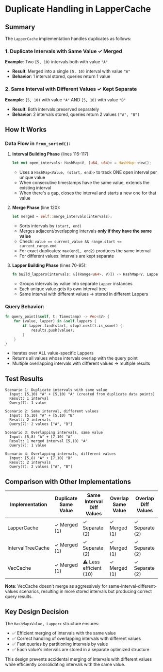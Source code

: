 # Duplicate Handling in LapperCache

## Summary

The `LapperCache` implementation handles duplicates as follows:

### 1. Duplicate Intervals with Same Value ✓ Merged
**Example**: Two `[5, 10)` intervals both with value `"A"`
- **Result**: Merged into a single `[5, 10)` interval with value `"A"`
- **Behavior**: 1 interval stored, queries return 1 value

### 2. Same Interval with Different Values ✓ Kept Separate
**Example**: `[5, 10)` with value `"A"` AND `[5, 10)` with value `"B"`
- **Result**: Both intervals preserved separately
- **Behavior**: 2 intervals stored, queries return 2 values `["A", "B"]`

## How It Works

### Data Flow in `from_sorted()`:

1. **Interval Building Phase** (lines 116-117):
   ```rust
   let mut open_intervals: HashMap<V, (u64, u64)> = HashMap::new();
   ```
   - Uses a `HashMap<Value, (start, end)>` to track ONE open interval per unique value
   - When consecutive timestamps have the same value, extends the existing interval
   - When there's a gap, closes the interval and starts a new one for that value

2. **Merge Phase** (line 120):
   ```rust
   let merged = Self::merge_intervals(intervals);
   ```
   - Sorts intervals by `(start, end)`
   - Merges adjacent/overlapping intervals **only if they have the same value**
   - Check: `value == current_value && range.start <= current_range.end`
   - For exact duplicates: `max(end1, end2)` produces the same interval
   - For different values: intervals are kept separate

3. **Lapper Building Phase** (lines 70-95):
   ```rust
   fn build_lappers(intervals: &[(Range<u64>, V)]) -> HashMap<V, Lapper<usize, usize>>
   ```
   - Groups intervals by value into separate `Lapper` instances
   - Each unique value gets its own interval tree
   - Same interval with different values → stored in different Lappers

### Query Behavior:

```rust
fn query_point(&self, t: Timestamp) -> Vec<&V> {
    for (value, lapper) in &self.lappers {
        if lapper.find(start, stop).next().is_some() {
            results.push(value);
        }
    }
}
```

- Iterates over ALL value-specific Lappers
- Returns all values whose intervals overlap with the query point
- Multiple overlapping intervals with different values → multiple results

## Test Results

```
Scenario 1: Duplicate intervals with same value
  Input: [5,10) "A" + [5,10) "A" (created from duplicate data points)
  Result: 1 interval
  Query(7): 1 value

Scenario 2: Same interval, different values
  Input: [5,10) "A" + [5,10) "B"
  Result: 2 intervals
  Query(7): 2 values ["A", "B"]

Scenario 3: Overlapping intervals, same value
  Input: [5,8) "A" + [7,10) "A"
  Result: 1 merged interval [5,10) "A"
  Query(7): 1 value

Scenario 4: Overlapping intervals, different values
  Input: [5,8) "A" + [7,10) "B"
  Result: 2 intervals
  Query(7): 2 values ["A", "B"]
```

## Comparison with Other Implementations

| Implementation    | Duplicate Same Value | Same Interval Diff Values | Overlap Same Value | Overlap Diff Values |
|-------------------|---------------------|---------------------------|-------------------|---------------------|
| LapperCache       | ✓ Merged (1)       | ✓ Separate (2)            | ✓ Merged (1)      | ✓ Separate (2)      |
| IntervalTreeCache | ✓ Merged (1)       | ✓ Separate (2)            | ✓ Merged (1)      | ✓ Separate (2)      |
| VecCache          | ✓ Merged (1)       | ⚠️ Less efficient (10)    | ✓ Merged (1)      | ✓ Separate (2)      |

**Note**: VecCache doesn't merge as aggressively for same-interval-different-values scenarios,
resulting in more stored intervals but producing correct query results.

## Key Design Decision

The `HashMap<Value, Lapper>` structure ensures:
- ✅ Efficient merging of intervals with the same value
- ✅ Correct handling of overlapping intervals with different values
- ✅ Fast queries by partitioning intervals by value
- ✅ Each value's intervals are stored in a separate optimized structure

This design prevents accidental merging of intervals with different values while
efficiently consolidating intervals with the same value.

